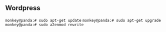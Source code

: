 Wordpress
---------


`monkey@panda:# sudo apt-get update`
`monkey@panda:# sudo apt-get upgrade`
`monkey@panda:# sudo a2enmod rewrite`